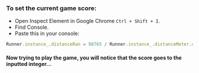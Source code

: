### To set the current game score:
- Open Inspect Element in Google Chrome `Ctrl + Shift + I`.
- Find Console.
- Paste this in your console:
 ```js
Runner.instance_.distanceRan = 98765 / Runner.instance_.distanceMeter.config.COEFFICIENT//replace 98765 with whatever you want (must be less than 99999)...

 ```
#### Now trying to play the game, you will notice that the score goes to the inputted integer...
